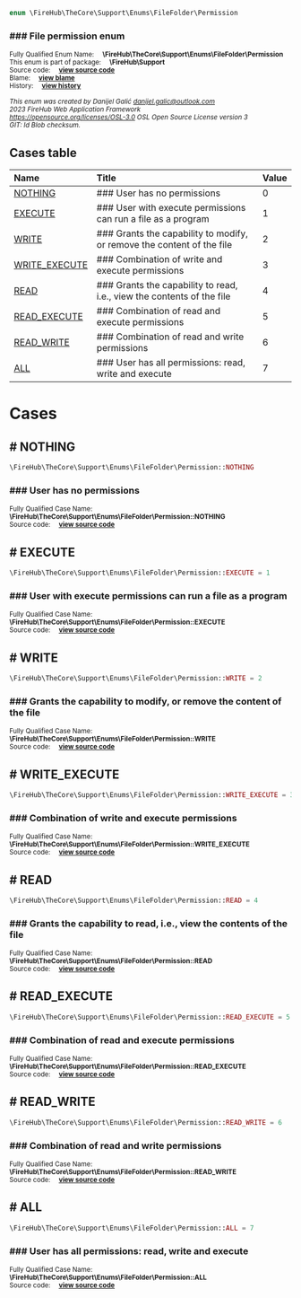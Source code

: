 
```php
enum \FireHub\TheCore\Support\Enums\FileFolder\Permission
```

### ### File permission enum
<sub>Fully Qualified Enum Name:  **\FireHub\TheCore\Support\Enums\FileFolder\Permission**</sub><br>
<sub>This enum is part of package:  **\FireHub\Support**</sub><br>
<sub>Source code:  **[view source code](https://github.com/The-FireHub-Project/TheCore/blob/v1.0/src/support/enums/filefolder/firehub.Permission.php#L23)**</sub><br>
<sub>Blame:  **[view blame](https://github.com/The-FireHub-Project/TheCore/blame/v1.0/src/support/enums/filefolder/firehub.Permission.php)**</sub><br>
<sub>History:  **[view history](https://github.com/The-FireHub-Project/TheCore/commits/v1.0/src/support/enums/filefolder/firehub.Permission.php)**</sub><br>

<sub>_This enum was created by Danijel Galić <danijel.galic@outlook.com>_</sub><br>
<sub>_2023 FireHub Web Application Framework_</sub><br>
<sub>_<https://opensource.org/licenses/OSL-3.0> OSL Open Source License version 3_</sub><br>
<sub>_GIT: $Id$ Blob checksum._</sub><br>



## Cases table

| Name  | Title | Value |
| :---  | :---  | :---  |
|<a href="#nothing">NOTHING</a>|### User has no permissions|0|
|<a href="#execute">EXECUTE</a>|### User with execute permissions can run a file as a program|1|
|<a href="#write">WRITE</a>|### Grants the capability to modify, or remove the content of the file|2|
|<a href="#write_execute">WRITE_EXECUTE</a>|### Combination of write and execute permissions|3|
|<a href="#read">READ</a>|### Grants the capability to read, i.e., view the contents of the file|4|
|<a href="#read_execute">READ_EXECUTE</a>|### Combination of read and execute permissions|5|
|<a href="#read_write">READ_WRITE</a>|### Combination of read and write permissions|6|
|<a href="#all">ALL</a>|### User has all permissions: read, write and execute|7|


# Cases


<h2><a name="nothing"># NOTHING</a></h2>

```php
\FireHub\TheCore\Support\Enums\FileFolder\Permission::NOTHING
```

### ### User has no permissions
<sub>Fully Qualified Case Name:  **\FireHub\TheCore\Support\Enums\FileFolder\Permission::NOTHING**</sub><br>
<sub>Source code:  **[view source code](https://github.com/The-FireHub-Project/TheCore/blob/v1.0/src/support/enums/filefolder/firehub.Permission.php#L29)**</sub><br>


<h2><a name="execute"># EXECUTE</a></h2>

```php
\FireHub\TheCore\Support\Enums\FileFolder\Permission::EXECUTE = 1
```

### ### User with execute permissions can run a file as a program
<sub>Fully Qualified Case Name:  **\FireHub\TheCore\Support\Enums\FileFolder\Permission::EXECUTE**</sub><br>
<sub>Source code:  **[view source code](https://github.com/The-FireHub-Project/TheCore/blob/v1.0/src/support/enums/filefolder/firehub.Permission.php#L35)**</sub><br>


<h2><a name="write"># WRITE</a></h2>

```php
\FireHub\TheCore\Support\Enums\FileFolder\Permission::WRITE = 2
```

### ### Grants the capability to modify, or remove the content of the file
<sub>Fully Qualified Case Name:  **\FireHub\TheCore\Support\Enums\FileFolder\Permission::WRITE**</sub><br>
<sub>Source code:  **[view source code](https://github.com/The-FireHub-Project/TheCore/blob/v1.0/src/support/enums/filefolder/firehub.Permission.php#L41)**</sub><br>


<h2><a name="write_execute"># WRITE_EXECUTE</a></h2>

```php
\FireHub\TheCore\Support\Enums\FileFolder\Permission::WRITE_EXECUTE = 3
```

### ### Combination of write and execute permissions
<sub>Fully Qualified Case Name:  **\FireHub\TheCore\Support\Enums\FileFolder\Permission::WRITE_EXECUTE**</sub><br>
<sub>Source code:  **[view source code](https://github.com/The-FireHub-Project/TheCore/blob/v1.0/src/support/enums/filefolder/firehub.Permission.php#L47)**</sub><br>


<h2><a name="read"># READ</a></h2>

```php
\FireHub\TheCore\Support\Enums\FileFolder\Permission::READ = 4
```

### ### Grants the capability to read, i.e., view the contents of the file
<sub>Fully Qualified Case Name:  **\FireHub\TheCore\Support\Enums\FileFolder\Permission::READ**</sub><br>
<sub>Source code:  **[view source code](https://github.com/The-FireHub-Project/TheCore/blob/v1.0/src/support/enums/filefolder/firehub.Permission.php#L53)**</sub><br>


<h2><a name="read_execute"># READ_EXECUTE</a></h2>

```php
\FireHub\TheCore\Support\Enums\FileFolder\Permission::READ_EXECUTE = 5
```

### ### Combination of read and execute permissions
<sub>Fully Qualified Case Name:  **\FireHub\TheCore\Support\Enums\FileFolder\Permission::READ_EXECUTE**</sub><br>
<sub>Source code:  **[view source code](https://github.com/The-FireHub-Project/TheCore/blob/v1.0/src/support/enums/filefolder/firehub.Permission.php#L59)**</sub><br>


<h2><a name="read_write"># READ_WRITE</a></h2>

```php
\FireHub\TheCore\Support\Enums\FileFolder\Permission::READ_WRITE = 6
```

### ### Combination of read and write permissions
<sub>Fully Qualified Case Name:  **\FireHub\TheCore\Support\Enums\FileFolder\Permission::READ_WRITE**</sub><br>
<sub>Source code:  **[view source code](https://github.com/The-FireHub-Project/TheCore/blob/v1.0/src/support/enums/filefolder/firehub.Permission.php#L65)**</sub><br>


<h2><a name="all"># ALL</a></h2>

```php
\FireHub\TheCore\Support\Enums\FileFolder\Permission::ALL = 7
```

### ### User has all permissions: read, write and execute
<sub>Fully Qualified Case Name:  **\FireHub\TheCore\Support\Enums\FileFolder\Permission::ALL**</sub><br>
<sub>Source code:  **[view source code](https://github.com/The-FireHub-Project/TheCore/blob/v1.0/src/support/enums/filefolder/firehub.Permission.php#L71)**</sub><br>


